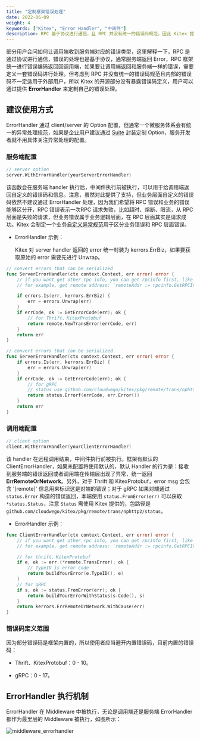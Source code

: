 ```yaml
---
title: "定制框架错误处理"
date: 2022-06-09
weight: 4
keywords: ["Kitex", "Error Handler", "中间件"]
description: RPC 基于协议进行通信，且 RPC 并没有统一的错误码规范，因此 Kitex 提供 ErrorHandler 来定制错误处理。
---
```


部分用户会问如何让调用端收到服务端对应的错误类型，这里解释一下，RPC 是通过协议进行通信，错误的处理也是基于协议，通常服务端返回 Error，RPC 框架统一进行错误编码返回回调用端，如果要让调用端返回和服务端一样的错误，需要定义一套错误码进行处理。但考虑到 RPC 并没有统一的错误码规范且内部的错误码不一定适用于外部用户，所以 Kitex 的开源部分没有暴露错误码定义，用户可以通过提供 **ErrorHandler** 来定制自己的错误处理。

## 建议使用方式

ErrorHandler 通过 client/server 的 Option 配置，但通常一个微服务体系会有统一的异常处理规范，如果是企业用户建议通过 [Suite](../../framework-exten/suite) 封装定制 Option，服务开发者就不用具体关注异常处理的配置。

### 服务端配置

```go
// server option
server.WithErrorHandler(yourServerErrorHandler)
```

该函数会在服务端 handler 执行后，中间件执行前被执行，可以用于给调用端返回自定义的错误码和信息。注意，虽然对此提供了支持，但业务层面自定义的错误码依然不建议通过 ErrorHandler 处理，因为我们希望将 RPC 错误和业务的错误能够区分开，RPC 错误表示一次RPC 请求失败，比如超时、熔断、限流，从 RPC 层面是失败的请求，但业务错误属于业务逻辑层面，在 RPC 层面其实是请求成功。Kitex 会制定一个业务[自定义异常规范](https://github.com/cloudwego/kitex/issues/511)用于区分业务错误和 RPC 层面错误。

- ErrorHandler 示例：

  Kitex 对 server handler 返回的 error 统一封装为 kerrors.ErrBiz，如果要获取原始的 error 需要先进行 Unwrap。

```go
// convert errors that can be serialized
func ServerErrorHandler(ctx context.Context, err error) error {
    // if you want get other rpc info, you can get rpcinfo first, like `ri := rpcinfo.GetRPCInfo(ctx)`
    // for example, get remote address: `remoteAddr := rpcinfo.GetRPCInfo(ctx).From().Address()`

    if errors.Is(err, kerrors.ErrBiz) {
        err = errors.Unwrap(err)
    }
    if errCode, ok := GetErrorCode(err); ok {
        // for Thrift、KitexProtobuf
        return remote.NewTransError(errCode, err)
    }
    return err
}

// convert errors that can be serialized
func ServerErrorHandler(ctx context.Context, err error) error {
    if errors.Is(err, kerrors.ErrBiz) {
        err = errors.Unwrap(err)
    }
    if errCode, ok := GetErrorCode(err); ok {
        // for gRPC
        // status use github.com/cloudwego/kitex/pkg/remote/trans/nphttp2/status
        return status.Errorf(errCode, err.Error())
    }
    return err
}
```

### 调用端配置

```go
// client option
client.WithErrorHandler(yourClientErrorHandler)
```

该 handler 在远程调用结束，中间件执行前被执行。框架有默认的 ClientErrorHandler，如果未配置将使用默认的，默认 Handler 的行为是：接收到服务端的错误返回或者调用端在传输层出现了异常，统一返回 **ErrRemoteOrNetwork**。另外，对于 Thrift 和 KitexProtobuf，error msg 会包含 '[remote]' 信息用来标识这是对端的错误；对于 gRPC 如果对端通过 `status.Error` 构造的错误返回，本端使用 `status.FromError(err)` 可以获取 `*status.Status`，注意 `Status` 需使用 Kitex 提供的，包路径是 `github.com/cloudwego/kitex/pkg/remote/trans/nphttp2/status`。

- ErrorHandler 示例：

```go
func ClientErrorHandler(ctx context.Context, err error) error {
    // if you want get other rpc info, you can get rpcinfo first, like `ri := rpcinfo.GetRPCInfo(ctx)`
    // for example, get remote address: `remoteAddr := rpcinfo.GetRPCInfo(ctx).To().Address()`

    // for thrift、KitexProtobuf
	if e, ok := err.(*remote.TransError); ok {
        // TypeID is error code
		return buildYourError(e.TypeID(), e)
	}
    // for gRPC
    if s, ok := status.FromError(err); ok {
	    return buildYourErrorWithStatus(s.Code(), s)
	}
	return kerrors.ErrRemoteOrNetwork.WithCause(err)
}
```

### 错误码定义范围

因为部分错误码是框架内置的，所以使用者应当避开内置错误码，目前内置的错误码：

- Thrift、KitexProtobuf：0 - 10。

- gRPC：0 - 17。

## ErrorHandler 执行机制

ErrorHandler 在 Middleware 中被执行，无论是调用端还是服务端 ErrorHandler 都作为最里层的 Middleware 被执行，如图所示：

![middleware_errorhandler](/img/docs/middleware_errorhandler.png)
